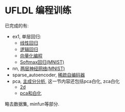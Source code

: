 UFLDL 编程训练
==============

已完成的有:

+ ex1, 单层回归:
	+ [线性回归](http://ufldl.stanford.edu/tutorial/supervised/LinearRegression/)
	+ [逻辑回归](http://ufldl.stanford.edu/tutorial/supervised/LogisticRegression/)
	+ [向量化编程](http://ufldl.stanford.edu/tutorial/supervised/Vectorization/)
	+ [Softmax回归(MNIST)](http://ufldl.stanford.edu/tutorial/supervised/SoftmaxRegression/)
+ nn, [两层神经网络(MNIST)](http://ufldl.stanford.edu/tutorial/supervised/ExerciseSupervisedNeuralNetwork/)
+ sparse_autoencoder, [稀疏自编码器](http://ufldl.stanford.edu/wiki/index.php/Exercise:Sparse_Autoencoder)
+ pca, [主成分分析](http://ufldl.stanford.edu/wiki/index.php/Implementing_PCA/Whitening), 这一节内容还包括pca白化, zca白化
	+ [2d](http://ufldl.stanford.edu/wiki/index.php/Exercise:PCA_in_2D)
	+ [pca和白化](http://ufldl.stanford.edu/wiki/index.php/Exercise:PCA_and_Whitening)

略去数据集, minfun等部分.